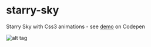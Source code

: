 # starry-sky
Starry Sky with Css3 animations - see [demo](http://codepen.io/interaminense/full/QyGbXL/) on Codepen

![alt tag]()
